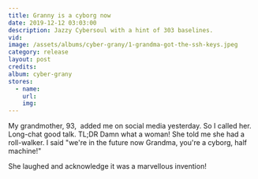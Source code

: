 ```yaml
---
title: Granny is a cyborg now
date: 2019-12-12 03:03:00
description: Jazzy Cybersoul with a hint of 303 baselines.
vid:
image: /assets/albums/cyber-grany/1-grandma-got-the-ssh-keys.jpeg
category: release
layout: post
credits:
album: cyber-grany
stores:
  - name:
    url:
    img:
---
```


My grandmother, 93,&nbsp; added me on social media yesterday. So I called her. Long-chat good talk. TL;DR Damn what a woman\! She told me she had a roll-walker. I said "we're in the future now Grandma, you're a cyborg, half machine\!"

She laughed and acknowledge it was a marvellous invention\!